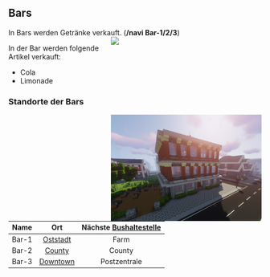 ## Bars

In Bars werden Getränke verkauft. (**/navi Bar-1/2/3**) <img align="right" width="300" eight="150" src="../../../assets/image/biz/bar/Bar-Kaufmenü.png"> 


In der Bar werden folgende Artikel verkauft: 

+ Cola
+ Limonade

  


### Standorte der Bars 


<img align="right" width="300" eight="150" src="../../../assets/image/biz/bar/Bar-1.png" alt="Bar-1" title="Bar-1">

| Name | Ort | Nächste [Bushaltestelle](../../pages/öpnv/bus.md) |
|:-:|:-:|:-:|
| Bar-1 | [Oststadt](../../pages/gebiete/oststadt.md) | Farm |
| Bar-2 | [County](../../pages/gebiete/county.md) | County |
| Bar-3 | [Downtown](../../pages/gebiete/downtown.md) | Postzentrale |
